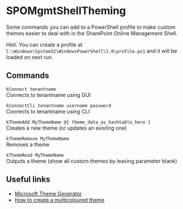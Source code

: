 # SPOMgmtShellTheming

Some commands you can add to a PowerShell profile to make custom themes easier to deal with in the SharePoint Online Management Shell.

Hint: You can create a profile at `C:\Windows\System32\WindowsPowerShell\1.0\profile.ps1` and it will be loaded on next run.

## Commands

`kConnect tenantname`  
Connects to tenantname using GUI

`kConnectCli tenantname username password`  
Connects to tenantname using CLI

`kThemeAdd MyThemeName @{ theme_data_as_hashtable_here }`  
Creates a new theme (or updates an existing one)

`kThemeRemove MyThemeName`  
Removes a theme

`kThemeRead MyThemeName`  
Outputs a theme (show all custom themes by leaving parameter blank)

## Useful links

* [Microsoft Theme Generator](https://developer.microsoft.com/en-us/fabric#/styles/themegenerator)
* [How to create a multicoloured theme](https://laurakokkarinen.com/how-to-create-a-multicolored-theme-for-a-modern-sharepoint-online-site/)
